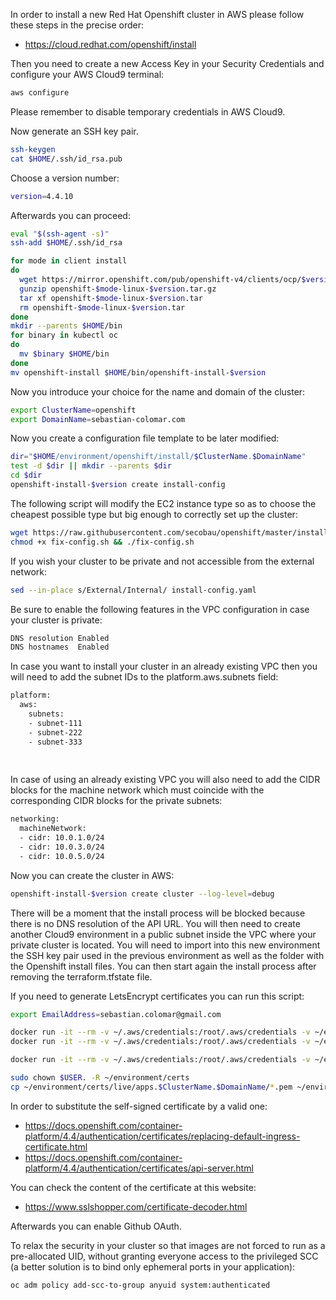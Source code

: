 In order to install a new Red Hat Openshift cluster in AWS please follow these steps in the precise order:
* https://cloud.redhat.com/openshift/install

Then you need to create a new Access Key in your Security Credentials and configure your AWS Cloud9 terminal:
```bash
aws configure


```
Please remember to disable temporary credentials in AWS Cloud9.

Now generate an SSH key pair.
```bash
ssh-keygen
cat $HOME/.ssh/id_rsa.pub


```
Choose a version number:
```bash
version=4.4.10


```
Afterwards you can proceed:
```bash
eval "$(ssh-agent -s)"
ssh-add $HOME/.ssh/id_rsa

for mode in client install
do
  wget https://mirror.openshift.com/pub/openshift-v4/clients/ocp/$version/openshift-$mode-linux-$version.tar.gz
  gunzip openshift-$mode-linux-$version.tar.gz
  tar xf openshift-$mode-linux-$version.tar
  rm openshift-$mode-linux-$version.tar
done
mkdir --parents $HOME/bin
for binary in kubectl oc
do
  mv $binary $HOME/bin
done
mv openshift-install $HOME/bin/openshift-install-$version


```
Now you introduce your choice for the name and domain of the cluster:
```bash
export ClusterName=openshift
export DomainName=sebastian-colomar.com


```
Now you create a configuration file template to be later modified:
```bash
dir="$HOME/environment/openshift/install/$ClusterName.$DomainName"
test -d $dir || mkdir --parents $dir
cd $dir
openshift-install-$version create install-config


```
The following script will modify the EC2 instance type so as to choose the cheapest possible type but big enough to correctly set up the cluster:
```bash
wget https://raw.githubusercontent.com/secobau/openshift/master/install/fix-config.sh
chmod +x fix-config.sh && ./fix-config.sh


```
If you wish your cluster to be private and not accessible from the external network:
```bash
sed --in-place s/External/Internal/ install-config.yaml


```
Be sure to enable the following features in the VPC configuration in case your cluster is private:
```bash
DNS resolution Enabled
DNS hostnames  Enabled


```
In case you want to install your cluster in an already existing VPC then you will need to add the subnet IDs to the platform.aws.subnets field:
```bash
platform:
  aws:
    subnets: 
    - subnet-111
    - subnet-222
    - subnet-333
    
    
```    
In case of using an already existing VPC you will also need to add the CIDR blocks for the machine network which must coincide with the corresponding CIDR blocks for the private subnets:
```bash
networking:
  machineNetwork:
  - cidr: 10.0.1.0/24	
  - cidr: 10.0.3.0/24	
  - cidr: 10.0.5.0/24	


```
Now you can create the cluster in AWS:
```BASH
openshift-install-$version create cluster --log-level=debug


```
There will be a moment that the install process will be blocked because there is no DNS resolution of the API URL. 
You will then need to create another Cloud9 environment in a public subnet inside the VPC where your private cluster is located.
You will need to import into this new environment the SSH key pair used in the previous environment as well as the folder with the Openshift install files.
You can then start again the install process after removing the terraform.tfstate file.

If you need to generate LetsEncrypt certificates you can run this script:
```bash
export EmailAddress=sebastian.colomar@gmail.com

docker run -it --rm -v ~/.aws/credentials:/root/.aws/credentials -v ~/environment/certs:/etc/letsencrypt certbot/dns-route53 certonly -n --dns-route53 --agree-tos --email $EmailAddress -d *.apps.$ClusterName.$DomainName
docker run -it --rm -v ~/.aws/credentials:/root/.aws/credentials -v ~/environment/certs:/etc/letsencrypt certbot/dns-route53 certonly -n --dns-route53 --agree-tos --email $EmailAddress -d *.$ClusterName.$DomainName

docker run -it --rm -v ~/.aws/credentials:/root/.aws/credentials -v ~/environment/certs:/etc/letsencrypt certbot/dns-route53 certificates

sudo chown $USER. -R ~/environment/certs
cp ~/environment/certs/live/apps.$ClusterName.$DomainName/*.pem ~/environment/openshift/install/$ClusterName.$DomainName/tls/


```
In order to substitute the self-signed certificate by a valid one:
* https://docs.openshift.com/container-platform/4.4/authentication/certificates/replacing-default-ingress-certificate.html
* https://docs.openshift.com/container-platform/4.4/authentication/certificates/api-server.html

You can check the content of the certificate at this website:
* https://www.sslshopper.com/certificate-decoder.html

Afterwards you can enable Github OAuth.

To relax the security in your cluster so that images are not forced to run as a pre-allocated UID, without granting everyone access to the privileged SCC (a better solution is to bind only ephemeral ports in your application):
```bash
oc adm policy add-scc-to-group anyuid system:authenticated


```
